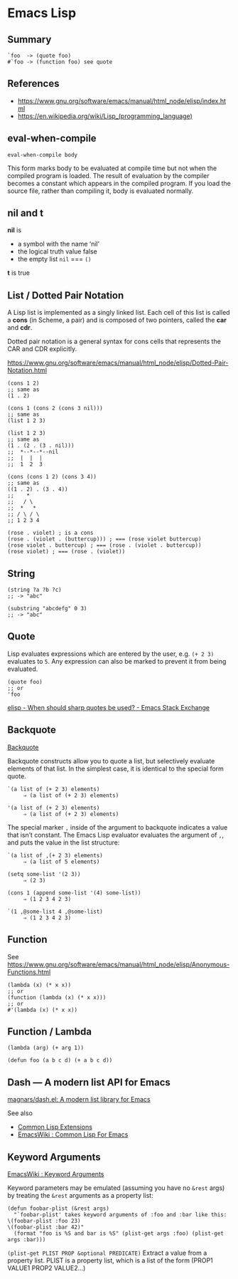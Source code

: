 # Emacs Lisp

## Summary

```
`foo  -> (quote foo)
#`foo -> (function foo) see quote
```

## References

* https://www.gnu.org/software/emacs/manual/html_node/elisp/index.html
* https://en.wikipedia.org/wiki/Lisp_(programming_language)

## eval-when-compile

`eval-when-compile body`

This form marks body to be evaluated at compile time but not when the compiled program is
loaded. The result of evaluation by the compiler becomes a constant which appears in the compiled
program. If you load the source file, rather than compiling it, body is evaluated normally.

## nil and t

**nil** is
* a symbol with the name ‘nil’
* the logical truth value false
* the empty list `nil` === `()`

**t** is true

## List / Dotted Pair Notation

A Lisp list is implemented as a singly linked list.
Each cell of this list is called a **cons** (in Scheme, a pair) and is composed of two pointers, called the **car** and **cdr**.

Dotted pair notation is a general syntax for cons cells that represents the CAR and CDR explicitly.

https://www.gnu.org/software/emacs/manual/html_node/elisp/Dotted-Pair-Notation.html

```
(cons 1 2)
;; same as
(1 . 2)

(cons 1 (cons 2 (cons 3 nil)))
;; same as
(list 1 2 3)

(list 1 2 3)
;; same as
(1 . (2 . (3 . nil)))
;;  *--*--*--nil
;;  |  |  |
;;  1  2  3

(cons (cons 1 2) (cons 3 4))
;; same as
((1 . 2) . (3 . 4))
;;    *
;;   / \
;;  *   *
;; / \ / \
;; 1 2 3 4

(rose . violet) ; is a cons
(rose . (violet . (buttercup))) ; === (rose violet buttercup)
(rose violet . buttercup) ; === (rose . (violet . buttercup))
(rose violet) ; === (rose . (violet))
```

## String

```
(string ?a ?b ?c)
;; -> "abc"

(substring "abcdefg" 0 3)
;; -> "abc"
```

## Quote

Lisp evaluates expressions which are entered by the user, e.g. `(+ 2 3)` evaluates to `5`.
Any expression can also be marked to prevent it from being evaluated.

```
(quote foo)
;; or
'foo
```

[elisp - When should sharp quotes be used? - Emacs Stack Exchange](https://emacs.stackexchange.com/questions/35988/when-should-sharp-quotes-be-used)


## Backquote

[Backquote](https://www.gnu.org/software/emacs/manual/html_node/elisp/Backquote.html)

Backquote constructs allow you to quote a list, but selectively evaluate elements of that list. In
the simplest case, it is identical to the special form quote.

```
`(a list of (+ 2 3) elements)
     ⇒ (a list of (+ 2 3) elements)

'(a list of (+ 2 3) elements)
     ⇒ (a list of (+ 2 3) elements)
```

The special marker `,` inside of the argument to backquote indicates a value that isn’t
constant. The Emacs Lisp evaluator evaluates the argument of `,`, and puts the value in the list
structure:

```
`(a list of ,(+ 2 3) elements)
     ⇒ (a list of 5 elements)
```

```
(setq some-list '(2 3))
     ⇒ (2 3)

(cons 1 (append some-list '(4) some-list))
     ⇒ (1 2 3 4 2 3)

`(1 ,@some-list 4 ,@some-list)
     ⇒ (1 2 3 4 2 3)
```

## Function

See https://www.gnu.org/software/emacs/manual/html_node/elisp/Anonymous-Functions.html

```
(lambda (x) (* x x))
;; or
(function (lambda (x) (* x x)))
;; or
#'(lambda (x) (* x x))
```

## Function / Lambda

```
(lambda (arg) (+ arg 1))

(defun foo (a b c d) (+ a b c d))
```

## Dash — A modern list API for Emacs

[magnars/dash.el: A modern list library for Emacs](https://github.com/magnars/dash.el)

See also
- [Common Lisp Extensions](https://www.gnu.org/software/emacs/manual/html_node/cl/)
- [EmacsWiki : Common Lisp For Emacs](https://www.emacswiki.org/emacs/CommonLispForEmacs)

## Keyword Arguments

[EmacsWiki : Keyword Arguments](https://www.emacswiki.org/emacs/KeywordArguments)

Keyword parameters may be emulated (assuming you have no `&rest` args) by treating the `&rest` arguments
as a property list:

```
(defun foobar-plist (&rest args)
  "`foobar-plist' takes keyword arguments of :foo and :bar like this:
\(foobar-plist :foo 23)
\(foobar-plist :bar 42)"
  (format "foo is %S and bar is %S" (plist-get args :foo) (plist-get args :bar)))
```

`(plist-get PLIST PROP &optional PREDICATE)`
Extract a value from a property list.
PLIST is a property list, which is a list of the form (PROP1 VALUE1 PROP2 VALUE2...)
